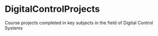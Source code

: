 # DigitalControlProjects
Course projects completed in key subjects in the field of Digital Control Systems
